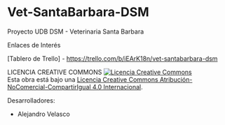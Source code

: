# Vet-SantaBarbara-DSM
Proyecto UDB DSM - Veterinaria Santa Barbara 

Enlaces de Interés

[Tablero de Trello] - https://trello.com/b/iEArK18n/vet-santabarbara-dsm

LICENCIA CREATIVE COMMONS
<a rel="license" href="http://creativecommons.org/licenses/by-nc-sa/4.0/"><img alt="Licencia Creative Commons" style="border-width:0" src="https://i.creativecommons.org/l/by-nc-sa/4.0/88x31.png" /></a><br />Esta obra está bajo una <a rel="license" href="http://creativecommons.org/licenses/by-nc-sa/4.0/">Licencia Creative Commons Atribución-NoComercial-CompartirIgual 4.0 Internacional</a>.

Desarrolladores:

  - Alejandro Velasco

